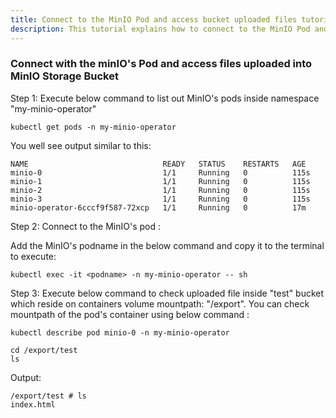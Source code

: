 ```yaml
---
title: Connect to the MinIO Pod and access bucket uploaded files tutorial
description: This tutorial explains how to connect to the MinIO Pod and access bucket uploaded files.
---
```



### Connect with the minIO's Pod and access files uploaded into MinIO Storage Bucket 


Step 1: Execute below command to list out MinIO's pods inside namespace "my-minio-operator"

```execute
kubectl get pods -n my-minio-operator
```

You well see output similar to this:

```
NAME                              READY   STATUS    RESTARTS   AGE
minio-0                           1/1     Running   0          115s
minio-1                           1/1     Running   0          115s
minio-2                           1/1     Running   0          115s
minio-3                           1/1     Running   0          115s
minio-operator-6cccf9f587-72xcp   1/1     Running   0          17m
```

Step 2: Connect to the MinIO's pod  :

 Add the MinIO's podname in the below command and copy it to the terminal to execute:
 
 ```copycommand
 kubectl exec -it <podname> -n my-minio-operator -- sh
 ``` 

Step 3: Execute below command to check uploaded file inside "test" bucket which reside on containers volume mountpath: "/export". 
You can check mountpath of the pod's container using below command :

```
kubectl describe pod minio-0 -n my-minio-operator
```

```
cd /export/test
ls
```

Output:

```
/export/test # ls
index.html
```



